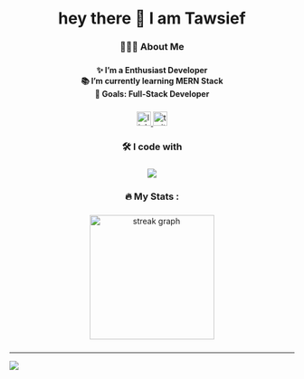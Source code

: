 ###

<h1 align="center">hey there 👋 I am Tawsief</h1>

###




<h3 align="center">👨🏻‍💻 About Me</h3>

###

<h4 align="center">✨ I’m a Enthusiast Developer <br>📚  I’m currently learning MERN Stack<br>🎯 Goals: Full-Stack Developer</h4>

###

<div align="center">
  <a href="https://linkedin.com/in/tawsiefsofi" target="_blank">
    <img src="https://img.shields.io/static/v1?message=LinkedIn&logo=linkedin&label=&color=0077B5&logoColor=white&labelColor=&style=for-the-badge" height="25" alt="linkedin logo"  />
  </a>
  <a href="https://twitter.com/bckdrtrjn" target="_blank">
    <img src="https://img.shields.io/static/v1?message=Twitter&logo=twitter&label=&color=1DA1F2&logoColor=white&labelColor=&style=for-the-badge" height="25" alt="twitter logo"  />
  </a>
  
  
</div>

###

<h3 align="center">🛠 I code with</h3>

###
<div align="center">
  <a href="#">
    <img src="https://skillicons.dev/icons?i=js,html,css" />
  </a>
</div>

###

<h3 align="center">🔥   My Stats :</h3>

###

<div align="center">
  <img src="https://streak-stats.demolab.com?user=tawsiefsofi&locale=en&mode=daily&theme=cobalt2&hide_border=true&border_radius=5&date_format=j M[ Y]&order=3" height="220" alt="streak graph" /> <br>
</div>

###

  ---
[![](https://visitcount.itsvg.in/api?id=tawsiefsofi&icon=0&color=1)](https://visitcount.itsvg.in)
